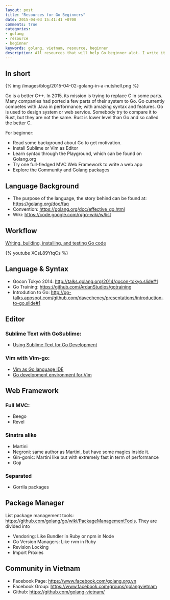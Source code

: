 ```yaml
---
layout: post
title: "Resources for Go Beginners"
date: 2015-04-03 15:41:41 +0700
comments: true
categories: 
- golang
- resource
- beginner
keywords: golang, vietnam, resource, beginner
description: All resources that will help Go beginner alot. I write it down while I'm still learning it.
---
```


## In short

{% img /images/blog/2015-04-02-golang-in-a-nutshell.png %}

Go is a better C++. In 2015, its mission is trying to replace C in some parts. Many companies had ported a few parts of their system to Go. Go currently competes with Java in performance; with amazing syntax and features. Go is used to design system or web service. Somebody try to compare it to Rust, but they are not the same. Rust is lower level than Go and so called the better C.

For beginner:

- Read some background about Go to get motivation.
- Install Sublime or Vim as Editor
- Learn syntax through the Playground, which can be found on Golang.org
- Try one full-fledged MVC Web Framework to write a web app
- Explore the Community and Golang packages

## Language Background

- The purpose of the language, the story behind can be found at: https://golang.org/doc/faq
- Convention: https://golang.org/doc/effective_go.html
- Wiki: https://code.google.com/p/go-wiki/w/list

## Workflow

[Writing, building, installing, and testing Go code](https://www.youtube.com/watch?v=XCsL89YtqCs)

{% youtube XCsL89YtqCs %}

## Language & Syntax

- Gocon Tokyo 2014: http://talks.golang.org/2014/gocon-tokyo.slide#1
- Go Training: https://github.com/ArdanStudios/gotraining
- Introdution to Go: http://go-talks.appspot.com/github.com/davecheney/presentations/introduction-to-go.slide#1

## Editor

### Sublime Text with GoSublime: 
- [Using Sublime Text for Go Development](http://www.wolfe.id.au/2015/03/05/using-sublime-text-for-go-development/)

### Vim with Vim-go: 
- [Vim as Go language IDE](http://farazdagi.com/blog/2015/vim-as-golang-ide/)
- [Go development environment for Vim](http://blog.gopheracademy.com/vimgo-development-environment/)

## Web Framework

### Full MVC:

- Beego
- Revel

### Sinatra alike

- Martini
- Negroni: same author as Martini, but have some magics inside it.
- Gin-gonic: Martini like but with extremely fast in term of performance
- Goji

### Separated

- Gorrila packages

## Package Manager
List package management tools: https://github.com/golang/go/wiki/PackageManagementTools. They are divided into

- Vendoring: Like Bundler in Ruby or npm in Node
- Go Version Managers: Like rvm in Ruby
- Revision Locking
- Import Proxies

## Community in Vietnam

- Facebook Page: https://www.facebook.com/golang.org.vn
- Facebook Group: https://www.facebook.com/groups/golangvietnam
- Github: https://github.com/golang-vietnam/